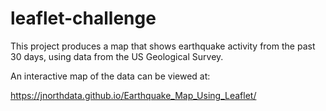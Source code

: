 # leaflet-challenge

This project produces a map that shows earthquake activity from the past 30 days, using data from the US Geological Survey.

An interactive map of the data can be viewed at: 

https://jnorthdata.github.io/Earthquake_Map_Using_Leaflet/
